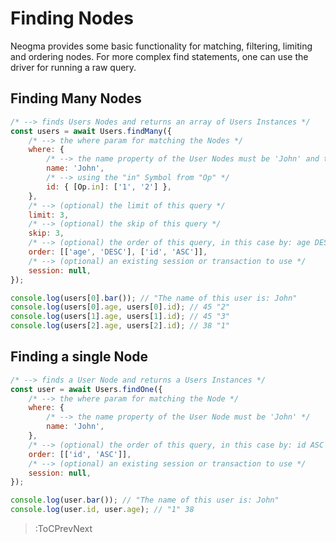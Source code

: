 # Finding Nodes

Neogma provides some basic functionality for matching, filtering, limiting and ordering nodes. For more complex find statements, one can use the driver for running a raw query.

## Finding Many Nodes

```js
/* --> finds Users Nodes and returns an array of Users Instances */
const users = await Users.findMany({
    /* --> the where param for matching the Nodes */
    where: {
        /* --> the name property of the User Nodes must be 'John' and their id must be in: ('1', '2') */
        name: 'John',
        /* --> using the "in" Symbol from "Op" */
        id: { [Op.in]: ['1', '2'] },
    },
    /* --> (optional) the limit of this query */
    limit: 3,
    /* --> (optional) the skip of this query */
    skip: 3,
    /* --> (optional) the order of this query, in this case by: age DESC, id ASC */
    order: [['age', 'DESC'], ['id', 'ASC']],
    /* --> (optional) an existing session or transaction to use */
    session: null,
});

console.log(users[0].bar()); // "The name of this user is: John"
console.log(users[0].age, users[0].id); // 45 "2"
console.log(users[1].age, users[1].id); // 45 "3"
console.log(users[2].age, users[2].id); // 38 "1"
```

## Finding a single Node

```js
/* --> finds a User Node and returns a Users Instances */
const user = await Users.findOne({
    /* --> the where param for matching the Node */
    where: {
        /* --> the name property of the User Node must be 'John' */
        name: 'John',
    },
    /* --> (optional) the order of this query, in this case by: id ASC */
    order: [['id', 'ASC']],
    /* --> (optional) an existing session or transaction to use */
    session: null,
});

console.log(user.bar()); // "The name of this user is: John"
console.log(user.id, user.age); // "1" 38
```

> :ToCPrevNext
